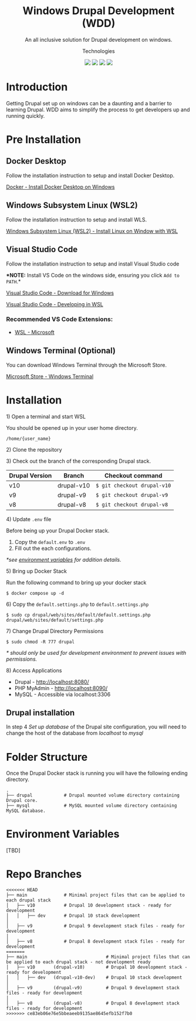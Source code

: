 <h1 align="center">Windows Drupal Development (WDD)</h1>
<p align="center">An all inclusive solution for Drupal development on windows. </p>

<p align='center'>Technologies</p>
<p align='center'>
  <img src="https://img.shields.io/badge/-Drupal-0678BE?logo=drupal&logoColor=ffffff&style=for-the-badge&labelColor=0678BE" />
  <img src="https://img.shields.io/badge/-MySql-4479A1?logo=mysql&logoColor=ffffff&style=for-the-badge&labelColor=4479A1" />
  <img src="https://img.shields.io/badge/-MySql-777BB4?logo=php&logoColor=ffffff&style=for-the-badge&labelColor=777BB4" />
  <img src="https://img.shields.io/badge/-Docker-2496ED?logo=docker&logoColor=ffffff&style=for-the-badge&labelColor=496ED" />
</p>

# Introduction

Getting Drupal set up on windows can be a daunting and a barrier to learning Drupal. WDD aims to simplify the process to get developers up and running quickly.

# Pre Installation

## Docker Desktop

Follow the installation instruction to setup and install Docker Desktop.

[Docker - Install Docker Desktop on Windows](https://docs.docker.com/desktop/install/windows-install/)

## Windows Subsystem Linux (WSL2)

Follow the installation instruction to setup and install WLS.

[Windows Subsystem Linux (WSL2) - Install Linux on Window with WSL](https://learn.microsoft.com/en-us/windows/wsl/install)

## Visual Studio Code

Follow the installation instruction to setup and install Visual Studio code

**\*NOTE:** Install VS Code on the windows side, ensuring you click `Add to PATH`.\*

[Visual Studio Code - Download for Windows](https://code.visualstudio.com/)

[Visual Studio Code - Developing in WSL](https://code.visualstudio.com/docs/remote/wsl)

### Recommended VS Code Extensions:

- [WSL - Microsoft](https://marketplace.visualstudio.com/items?itemName=ms-vscode-remote.remote-wsl)

## Windows Terminal (Optional)

You can download Windows Terminal through the Microsoft Store.

[Microsoft Store - Windows Terminal](https://www.microsoft.com/store/productId/9N0DX20HK701)

# Installation

1\) Open a terminal and start WSL

You should be opened up in your user home directory.

`/home/{user_name}`

2\) Clone the repository

3\) Check out the branch of the corresponding Drupal stack.

| Drupal Version | Branch     | Checkout command            |
| -------------- | ---------- | --------------------------- |
| v10            | drupal-v10 | `$ git checkout drupal-v10` |
| v9             | drupal-v9  | `$ git checkout drupal-v9`  |
| v8             | drupal-v8  | `$ git checkout drupal-v8`  |

4\) Update `.env` file

Before being up your Drupal Docker stack.

1. Copy the `default.env` to `.env`
2. Fill out the each configurations.

_\*see [environment variables]() for addition details._

5\) Bring up Docker Stack

Run the following command to bring up your docker stack

`$ docker compose up -d`

6\) Copy the `default.settings.php` to `default.settings.php`

`$ sudo cp drupal/web/sites/default/default.settings.php drupal/web/sites/default/settings.php`

7\) Change Drupal Directory Permissions

`$ sudo chmod -R 777 drupal`

_\* should only be used for development environment to prevent issues with permissions._

8\) Access Applications

- Drupal - [http://localhost:8080/](http://localhost:8080/)
- PHP MyAdmin - [http://localhost:8090/](http://localhost:8090/)
- MySQL - Accessible via localhost:3306

## Drupal installation

In step 4 *Set up database* of the Drupal site configuration, you will need to change the host of the database from *localhost* to *mysql*

# Folder Structure

Once the Drupal Docker stack is running you will have the following ending directory.

```
.
├── drupal            # Drupal mounted volume directory containing Drupal core.
├── mysql             # MySQL mounted volume directory containing MySQL database.

```

# Environment Variables

[TBD]

# Repo Branches

```
<<<<<<< HEAD
├── main              # Minimal project files that can be applied to each drupal stack
│   ├── v10           # Drupal 10 development stack - ready for development
│   │   ├── dev       # Drupal 10 stack development
│
│   ├── v9            # Drupal 9 development stack files - ready for development
│
│   ├── v8            # Drupal 8 development stack files - ready for development
=======
├── main                              # Minimal project files that can be applied to each drupal stack - not development ready
│   ├── v10       (drupal-v10)        # Drupal 10 development stack - ready for development
│   │   ├── dev   (drupal-v10-dev)    # Drupal 10 stack development
│
│   ├── v9        (drupal-v9)         # Drupal 9 development stack files - ready for development
│
│   ├── v8        (drupal-v8)         # Drupal 8 development stack files - ready for development
>>>>>>> ce83eb06e76e5bbeaeeb9135ae8645efb152f7b0
```
